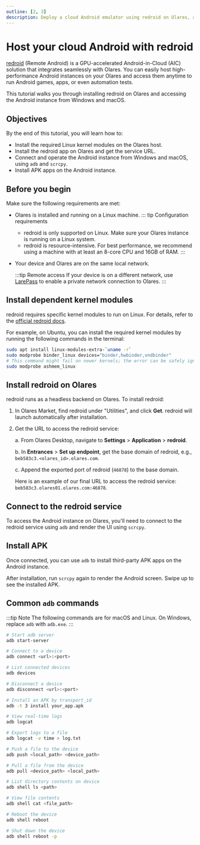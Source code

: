 ```yaml
---
outline: [2, 3]
description: Deploy a cloud Android emulator using redroid on Olares, and access the Android host from macOS and Windows via adb and scrcpy.
---
```


# Host your cloud Android with redroid

[redroid](https://github.com/remote-android/redroid-doc) (Remote Android) is a GPU-accelerated Android-in-Cloud (AIC) solution that integrates seamlessly with Olares. You can easily host high-performance Android instances on your Olares and access them anytime to run Android games, apps, or even automation tests.

This tutorial walks you through installing redroid on Olares and accessing the Android instance from Windows and macOS.

## Objectives

By the end of this tutorial, you will learn how to:
- Install the required Linux kernel modules on the Olares host.
- Install the redroid app on Olares and get the service URL.
- Connect and operate the Android instance from Windows and macOS, using `adb` and `scrcpy`.
- Install APK apps on the Android instance.

## Before you begin

Make sure the following requirements are met:
- Olares is installed and running on a Linux machine.
    ::: tip Configuration requirements
    - redroid is only supported on Linux. Make sure your Olares instance is running on a Linux system.
    - redroid is resource-intensive. For best performance, we recommend using a machine with at least an 8-core CPU and 16GB of RAM.
    :::

- Your device and Olares are on the same local network.

    :::tip Remote access
    If your device is on a different network, use [LarePass](https://olares.com/larepass) to enable a private network connection to Olares.
    :::

## Install dependent kernel modules

redroid requires specific kernel modules to run on Linux. For details, refer to the [official redroid docs](https://github.com/remote-android/redroid-doc/blob/master/deploy/README.md).

For example, on Ubuntu, you can install the required kernel modules by running the following commands in the terminal:

```bash
sudo apt install linux-modules-extra-`uname -r`
sudo modprobe binder_linux devices="binder,hwbinder,vndbinder"
# This command might fail on newer kernels; the error can be safely ignored.
sudo modprobe ashmem_linux
```

## Install redroid on Olares

redroid runs as a headless backend on Olares. To install redroid:

1. In Olares Market, find redroid under "Utilities", and click **Get**. redroid will launch automatically after installation.

2. Get the URL to access the redroid service:

    a. From Olares Desktop, navigate to **Settings** > **Application** > **redroid**.

    b. In **Entrances** > **Set up endpoint**, get the base domain of redroid, e.g., `beb583c3.<olares_id>.olares.com`.

    c. Append the exported port of redroid (`46878`) to the base domain.

    Here is an example of our final URL to access the redroid service: `beb583c3.olares01.olares.com:46878`.

## Connect to the redroid service

To access the Android instance on Olares, you'll need to connect to the redroid service using `adb` and render the UI using `scrcpy`.

<tabs> 
<template #Windows>
 
 The Windows version comes bundled with `adb`, so you don't need to install it separately.

1. Download the Windows version of `scrcpy` from the [project website](https://github.com/Genymobile/scrcpy/blob/master/doc/windows.md) and extract it to a specific folder.

    ::: tip adb version conflict
    If another version of `adb` is installed, it may cause conflicts between `adb` servers. Uninstall the old version or replace it with the bundled version in `scrcpy`.
    :::

2. Open PowerShell, then navigate to the `scrcpy` directory:

    ```powershell
    # Replace with the acutal path
    cd .\scrcpy-win64-v3.1
    ```

3. Use `adb` to connect to the redroid service via the URL obtained earlier:

    ```powershell
    .\adb.exe connect beb583c3.<olares_id>.olares.cn:46878
    ```

    The connection is successful if you see the example output:

    ```powershell
    # Example output
    already connected to beb583c3.<olares_id>.olares.cn:46878
    ```

4. Render UI and audio using `scrcpy`:

    ```powershell
    .\scrcpy.exe -s beb583c3.<olares_id>.olares.cn:46878 --audio-codec=aac --audio-encoder=OMX.google.aac.encoder
    ````
    
    Upon successful execution, the command line outputs the device and rendering info. And the Android screen pops up.
    
     ![Render video](/images/manual/tutorials/render-android-windows.png#bordered)  
</template>
<template #macOS>

On macOS, `scrcpy` does not include `adb` by default, so you'll need to install them separately. It is recommended to install them via Homebrew.

1. Install `scrcpy`:

    ```bash
    brew install scrcpy
    ```

2. Install `adb`:

    ```bash
    brew install --cask android-platform-tools
    ```

3. Verify the installation:

    ```bash
    scrcpy --version
    adb version
    ```
    Installation is successful if you see the version numbers.

    :::tip Gatekeeper alert
    If blocked by macOS security, go to **System Settings** > **Privacy & Security** > **Security**, find the corresponding item, and click **Allow Anyway**. You will be promoted to enter your password when re-running the command.
    :::

4. Connect to the redroid service URL obtained earlier via `adb`:

    ```bash
    adb connect beb583c3.<olares_id>.olares.cn:46878
    ```

    The connection is successful if you see the example output.

    ```bash
    # Example output
    already connected to beb583c3.<olares_id>.olares.cn:46878
    ```

5. Render UI and audio using `scrcpy`:

    ```bash
    scrcpy -s beb583c3.<olares_id>.olares.cn:46878 --audio-codec=aac --audio-encoder=OMX.google.aac.encoder
    ```
    Upon success, the command line outputs the device information. The Android screen pops up.

     ![Render video](/images/manual/tutorials/render-android-mac.png#bordered)
</template> 
</tabs>

  

## Install APK

Once connected, you can use `adb` to install third-party APK apps on the Android instance. 

<tabs> 
<template #Windows>

1. Get the details of all connected devices: 

    ```powershell
    .\adb.exe devices -l
    ```

    Get the `transport_id` of the device, which is `4` in our case:

    ```powershell 
    # Example output
    List of devices attached
    beb583c3.<olares_id>.olares.com:46878 device 
    product:ziyi model:23031PN0DC device:ziyi 
    transport_id:4
    ```

2. Install the APK to the specified device. Use `-t` to specify the transport ID:

    ```powershell
    .\adb.exe -t 4 install C:\Users\YourName\Downloads\your_app.apk\
    ```
    

    The installation is successful if you see the following message:
    
    ```powershell
    # Expected output
    Performing Streamed Install
    Success
    ```
</template>   
<template #macOS>

1. Get the details of all connected devices:

    ```bash
    adb devices -l
    ```

    Get the `transport_id` of the device, which is `4` in our case:

    ```bash 
    # Example output
    List of devices attached
    beb583c3.<olares_id>.olares.com:46878 device 
    product:ziyi model:23031PN0DC device:ziyi 
    transport_id:4
    ```

2. Install the APK to the specified device. Use `-t` to specify the transport ID:

    ```bash
    adb -t 4  install ~/Downloads/your_app.apk
    ```
    
    The installation is successful if you see the following message:
    
    ```bash
    # Expected output
    Performing Streamed Install
    Success
    ```

</template>  
</tabs>

After installation, run `scrcpy` again to render the Android screen. Swipe up to see the installed APK.

## Common `adb` commands

:::tip Note
The following commands are for macOS and Linux. On Windows, replace `adb` with `adb.exe`.
:::

```bash
# Start adb server
adb start-server

# Connect to a device
adb connect <url>:<port>

# List connected devices
adb devices

# Disconnect a device
adb disconnect <url>:<port>

# Install an APK by transport_id
adb -t 3 install your_app.apk

# View real-time logs
adb logcat

# Export logs to a file
adb logcat -v time > log.txt

# Push a file to the device
adb push <local_path> <device_path>

# Pull a file from the device
adb pull <device_path> <local_path>

# List directory contents on device
adb shell ls <path>

# View file contents
adb shell cat <file_path>

# Reboot the device
adb shell reboot

# Shut down the device
adb shell reboot -p
```